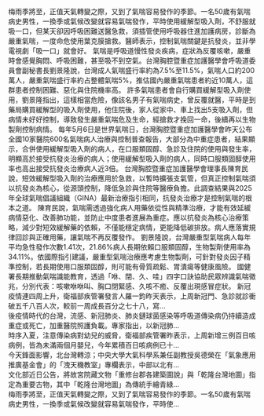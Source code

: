 梅雨季將至，正值天氣轉變之際，又到了氣喘容易發作的季節。一名50歲有氣喘病史男性，一換季或氣候改變就容易氣喘發作，平時使用緩解型吸入劑，不舒服就吸一口，但某天卻因呼吸困難送醫急救，須插管使用呼吸器住進加護病房，診斷為嚴重氣喘，一度命危使用葉克膜搶救。醫師表示，控制氣喘關鍵是抗發炎，並非學電視劇「吸一口」就會好。
氣喘是呼吸道慢性發炎疾病，症狀為反覆咳嗽，嚴重時會感覺胸悶、呼吸困難，甚至吸不到空氣。台灣胸腔暨重症加護醫學會呼吸道委員會副秘書長劉景隆說，台灣成人氣喘盛行率約為7.5%至11.5%，氣喘人口約200萬人，嚴重氣喘盛行率約占整體氣喘5%，推估國內嚴重氣喘患者約近10萬人，這群患者控制困難、惡化與住院機率高。
許多氣喘患者會自行購買緩解型吸入劑使用，劉景隆指出，這樣相當危險，像該名男子有氣喘病史，曾反覆就醫，平時是到藥局購買緩解型的吸入劑使用，他住院後，家人從家中、車上找出5支吸入劑，但病情未好好控制，導致發生嚴重氣喘危及生命，經搶救才挽回一命，後續再以生物製劑控制病情。
每年5月6日是世界氣喘日，台灣胸腔暨重症加護醫學會昨天公布全國10家醫院600名氣喘病人治療與控制普查報告，大部分為中重症患者，結果顯示，合併使用緩解型吸入劑的病人，在口服類固醇、急診及住院的使用與發生率，明顯高於接受抗發炎治療的病人；使用緩解型吸入劑的病人，同時口服類固醇使用率也高出接受抗發炎治療病人近3倍。
台灣胸腔暨重症加護醫學會理事長陳育民說，短效緩解型吸入劑的治療應用於急救，以暫時擴張支氣管，但真正控制氣喘須以抗發炎為核心，從源頭控制，降低急診與住院等醫療負擔。此調查結果與2025年全球氣喘倡議組織（GINA）最新治療指引相同，抗發炎治療才是控制氣喘的根本之道。
陳育民說，氣喘需透過強化病人用藥依從性與精準治療，才能有效延緩病情惡化、改善肺功能，並防止中度患者進展為重症。應以抗發炎為核心治療策略，減少對短效緩解藥的依賴，不僅能穩定病情，更能降低碳排放。病人應落實規律回診與正確用藥，讓氣喘不再反覆發作。
劉景隆說，台灣嚴重型氣喘病人每年平均急性發作次數1.41次，21.86%病人長期依賴口服類固醇，生物製劑使用率為34.11%。依國際指引建議，嚴重型氣喘治療應考慮生物製劑，可針對發炎因子精準控制，若長期使用口服類固醇，則可能有骨質疏鬆、胃潰瘍等健康風險。
國健署長期推動氣喘識能教育，透過「咻、閉、久、哇」四字口訣協助民眾辨識氣喘徵兆，分別代表：咳嗽咻咻叫、胸口閉緊感、久咳不癒、反覆出現感冒症狀。
                    新冠疫情連四周上升，衛福部疾管署發言人羅一鈞昨天表示，上周新冠門、急診就診衝破五千八百人次，較前一周成長百分之七十八，寫...                  
                    後疫情時代的台灣，流感、新冠肺炎、肺炎鏈球菌感染等呼吸道傳染病仍持續造成重症或死亡，加重醫院照護負載。專家指出，以新冠肺...                  
                    時序入夏，注意傳染病對幼兒的威脅，衛福部疾管署昨表示，上周新增三例百日咳病例，皆為未滿兩個月嬰兒，今年累積百日咳病例已十...                  
                    今天鋒面影響，北台灣轉涼；中央大學大氣科學系兼任副教授吳德榮在「氣象應用推廣基金會」的「洩天機教室」專欄表示，中部以北有...                  
                    文化部近日公告，將故宮院藏文物「重修台郡各建築圖說」與「乾隆台灣地圖」指定為重要古物，其中「乾隆台灣地圖」為傳統手繪青綠...                  
                    梅雨季將至，正值天氣轉變之際，又到了氣喘容易發作的季節。一名50歲有氣喘病史男性，一換季或氣候改變就容易氣喘發作，平時使...                  